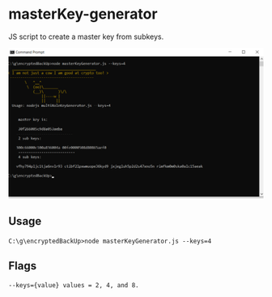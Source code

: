 # masterKey-generator
JS script to create a master key from subkeys. 

![ss](mkg.png)



## Usage 
```
C:\g\encryptedBackUp>node masterKeyGenerator.js --keys=4
```


## Flags 
```
--keys={value} values = 2, 4, and 8.
```
